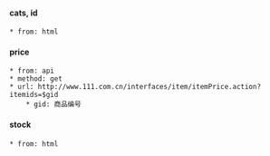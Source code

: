 #### cats, id
    * from: html

#### price
    * from: api
    * method: get
    * url: http://www.111.com.cn/interfaces/item/itemPrice.action?itemids=$gid
        * gid: 商品编号

#### stock
    * from: html

